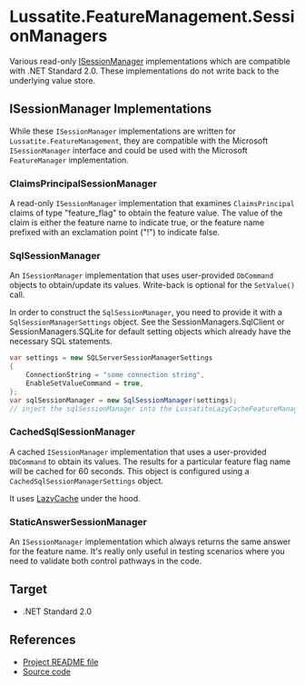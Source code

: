 # Lussatite.FeatureManagement.SessionManagers

Various read-only [ISessionManager](https://docs.microsoft.com/en-us/dotnet/api/microsoft.featuremanagement.isessionmanager) implementations which are compatible with .NET Standard 2.0.  These implementations do not write back to the underlying value store.

## ISessionManager Implementations

While these `ISessionManager` implementations are written for `Lussatite.FeatureManagement`, they are compatible with the Microsoft `ISessionManager` interface and could be used with the Microsoft `FeatureManager` implementation.

### ClaimsPrincipalSessionManager

A read-only `ISessionManager` implementation that examines `ClaimsPrincipal` claims of type "feature_flag" to obtain the feature value.  The value of the claim is either the feature name to indicate true, or the feature name prefixed with an exclamation point ("!") to indicate false.

### SqlSessionManager

An `ISessionManager` implementation that uses user-provided `DbCommand` objects to obtain/update its values. Write-back is optional for the `SetValue()` call.

In order to construct the `SqlSessionManager`, you need to provide it with a `SqlSessionManagerSettings` object.  See the SessionManagers.SqlClient or SessionManagers.SQLite for default setting objects which already have the necessary SQL statements.

```C#
var settings = new SQLServerSessionManagerSettings
{
    ConnectionString = "some connection string",
    EnableSetValueCommand = true,
};
var sqlSessionManager = new SqlSessionManager(settings);
// inject the sqlSessionManager into the LussatiteLazyCacheFeatureManager constructor
```

### CachedSqlSessionManager

A cached `ISessionManager` implementation that uses a user-provided `DbCommand` to obtain its values.  The results for a particular feature flag name will be cached for 60 seconds.  This object is configured using a `CachedSqlSessionManagerSettings` object.

It uses [LazyCache](https://github.com/alastairtree/LazyCache) under the hood.

### StaticAnswerSessionManager

An `ISessionManager` implementation which always returns the same answer for the feature name.  It's really only useful in testing scenarios where you need to validate both control pathways in the code.

## Target

- .NET Standard 2.0

## References

- [Project README file](https://github.com/tgharold/Lussatite.FeatureManagement/blob/main/README.md)
- [Source code](https://github.com/tgharold/Lussatite.FeatureManagement/)

